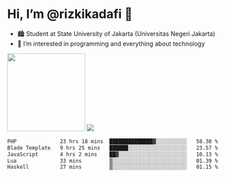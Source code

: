 # Hi, I’m @rizkikadafi 👋
- 🏙 Student at State University of Jakarta (Universitas Negeri Jakarta)
- 👀 I’m interested in programming and everything about technology
<img height="180em" src="https://github-readme-stats.vercel.app/api?username=rizkikadafi&show_icons=true&hide_border=true&&count_private=true&include_all_commits=true" />
<img src="https://github-readme-stats.vercel.app/api/top-langs/?username=rizkikadafi&show_icons=true&hide_border=true&&count_private=true&include_all_commits=true" />

<!--START_SECTION:waka-->

```txt
PHP              23 hrs 18 mins  ██████████████▓░░░░░░░░░░   58.30 %
Blade Template   9 hrs 25 mins   ██████░░░░░░░░░░░░░░░░░░░   23.57 %
JavaScript       4 hrs 2 mins    ██▓░░░░░░░░░░░░░░░░░░░░░░   10.13 %
Lua              33 mins         ▒░░░░░░░░░░░░░░░░░░░░░░░░   01.39 %
Haskell          27 mins         ▒░░░░░░░░░░░░░░░░░░░░░░░░   01.15 %
```

<!--END_SECTION:waka-->

<!---
rizkikadafi/rizkikadafi is a ✨ special ✨ repository because its `README.md` (this file) appears on your GitHub profile.
You can click the Preview link to take a look at your changes.
--->
